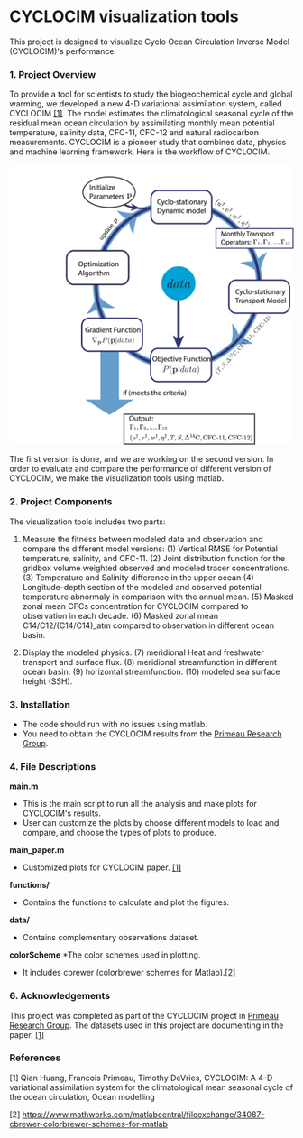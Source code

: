 # CYCLOCIM visualization tools
This project is designed to visualize Cyclo Ocean Circulation Inverse Model (CYCLOCIM)'s performance.

### 1. Project Overview<a name="overview"></a>

To provide a tool for scientists to study the biogeochemical cycle and global warming,  we developed a new 4-D variational assimilation system, called CYCLOCIM [[1]](#1).  The model estimates the climatological seasonal cycle of the residual mean ocean circulation by assimilating monthly mean potential temperature, salinity data, CFC-11, CFC-12 and natural radiocarbon measurements.  CYCLOCIM is a pioneer study that combines data, physics and machine learning framework. Here is the workflow of CYCLOCIM.

![](flow.png)

The first version is done, and we are working on the second version. In order to evaluate and compare the performance of different version of CYCLOCIM, we make the visualization tools using matlab.

### 2. Project Components<a name="components"></a>

The visualization tools includes two parts:
1. Measure the fitness between modeled data and observation and compare the different model versions:
	(1) Vertical RMSE for Potential temperature, salinity, and CFC-11.
    (2) Joint distribution function for the gridbox volume weighted observed and modeled tracer concentrations.
    (3) Temperature and Salinity difference in the upper ocean
    (4) Longitude-depth section of the modeled and observed potential temperature abnormaly in comparison with the annual mean.
    (5) Masked zonal mean CFCs concentration for CYCLOCIM compared to observation in each decade.
    (6) Masked zonal mean C14/C12/(C14/C14)_atm compared to observation in different ocean basin.
    
2. Display the modeled physics:
    (7) meridional Heat and freshwater transport and surface flux.
    (8) meridional streamfunction in different ocean basin.
    (9) horizontal streamfunction.
    (10) modeled sea surface height (SSH).

### 3. Installation<a name="installation"></a>

 - The code should run with no issues using  matlab.
 - You need to obtain the CYCLOCIM results from the [Primeau Research Group](https://faculty.sites.uci.edu/primeau/).

### 4. File Descriptions<a name="files"></a>

**main.m**
* This is the main script to run all the analysis and make plots for CYCLOCIM's results.
* User can customize the  plots by choose different models to load and compare, and choose the types of plots to produce.

**main_paper.m**
* Customized plots for CYCLOCIM paper. [[1]](#1)

**functions/**
* Contains the functions to calculate  and plot the figures.

**data/**
* Contains complementary observations dataset.

**colorScheme**
*The color schemes used in plotting.  
* It includes cbrewer (colorbrewer schemes for Matlab).[[2]](#2)


### 6. Acknowledgements<a name="licensing">

This project was completed as part of the CYCLOCIM project in [Primeau Research Group](https://faculty.sites.uci.edu/primeau/). The datasets used in this project are documenting in the paper. [[1]](#1)

### References
<a id="1">[1]</a> 
Qian Huang, Francois Primeau, Timothy DeVries, CYCLOCIM: A 4-D variational assimilation system for the climatological mean seasonal cycle of the ocean circulation, Ocean modelling

<a id="2">[2]</a> 
https://www.mathworks.com/matlabcentral/fileexchange/34087-cbrewer-colorbrewer-schemes-for-matlab
